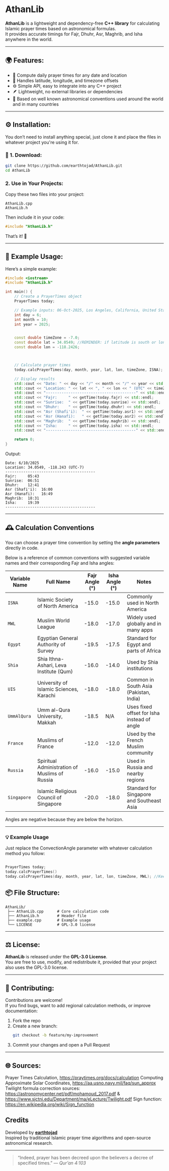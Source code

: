 # AthanLib

**AthanLib** is a lightweight and dependency-free **C++ library** for calculating Islamic prayer times based on astronomical formulas.  
It provides accurate timings for Fajr, Dhuhr, Asr, Maghrib, and Isha anywhere in the world.

---

## 🌍 Features:

- 📅 Compute daily prayer times for any date and location  
- 🧭 Handles latitude, longitude, and timezone offsets  
- ⚙️ Simple API, easy to integrate into any C++ project  
- 🪶 Lightweight, no external libraries or dependencies  
- 🧮 Based on well known astronomical conventions used around the world and in many countries  

---


## ⚙️ Installation:

You don’t need to install anything special, just clone it and place the files in whatever project you're using it for.

### 🧭 1. Download:

```bash
git clone https://github.com/earthtojad/AthanLib.git
cd AthanLib
```



### 2. Use in Your Projects:
Copy these two files into your project:
```
AthanLib.cpp
AthanLib.h
```

Then include it in your code:
```cpp
#include "AthanLib.h"
```

That’s it! 🎉

---

## 🚀 Example Usage:

Here’s a simple example:

```cpp
#include <iostream>
#include "AthanLib.h"

int main() {
    // Create a PrayerTimes object
    PrayerTimes today;

    // Example inputs: 06-Oct-2025, Los Angeles, California, United States of America.    
    int day = 6;
    int month = 10;
    int year = 2025;


    const double timeZone = -7.0;
    const double lat = 34.0549; //REMINDER: if latitude is south or longitude is west, please make sure that the value is set to negative.
    const double lon = -118.2426;



    // Calculate prayer times
    today.calcPrayerTimes(day, month, year, lat, lon, timeZone, ISNA);

    // Display results
    std::cout << "Date: " << day << "/" << month << "/" << year << std::endl;
    std::cout << "Location: " << lat << ", " << lon << " (UTC" << timeZone << ")" << std::endl;
    std::cout << "----------------------------------------" << std::endl;
    std::cout << "Fajr:     " << getTime(today.fajr) << std::endl;
    std::cout << "Sunrise:  " << getTime(today.sunrise) << std::endl;
    std::cout << "Dhuhr:    " << getTime(today.dhuhr) << std::endl;
    std::cout << "Asr (Shafi'i):  " << getTime(today.asr1) << std::endl;
    std::cout << "Asr (Hanafi):   " << getTime(today.asr2) << std::endl;
    std::cout << "Maghrib:  " << getTime(today.maghrib) << std::endl;
    std::cout << "Isha:     " << getTime(today.isha) << std::endl;
    std::cout << "----------------------------------------" << std::endl;

    return 0;
}
```

Output:
```
Date: 6/10/2025
Location: 34.0549, -118.243 (UTC-7)
----------------------------------------
Fajr:     05:43
Sunrise:  06:51
Dhuhr:    12:41
Asr (Shafi'i):  16:00
Asr (Hanafi):   16:49
Maghrib:  18:31
Isha:     19:39
----------------------------------------

```


---

## 🕰️ Calculation Conventions

You can choose a prayer time convention by setting the **angle parameters** directly in code.

Below is a reference of common conventions with suggested variable names and their corresponding Fajr and Isha angles:

| Variable Name | Full Name | Fajr Angle (°) | Isha Angle (°) | Notes |
|----------------|------------|----------------|----------------|-------|
| `ISNA` | Islamic Society of North America | -15.0 | -15.0 | Commonly used in North America |
| `MWL` | Muslim World League | -18.0 | -17.0 | Widely used globally and in many apps |
| `Egypt` | Egyptian General Authority of Survey | -19.5 | -17.5 | Standard for Egypt and parts of Africa |
| `Shia` | Shia Ithna-Ashari, Leva Institute (Qum) | -16.0 | -14.0 | Used by Shia institutions |
| `UIS` | University of Islamic Sciences, Karachi | -18.0 | -18.0 | Common in South Asia (Pakistan, India) |
| `UmmAlQura` | Umm al-Qura University, Makkah | -18.5 | N/A | Uses fixed offset for Isha instead of angle |
| `France` | Muslims of France | -12.0 | -12.0 | Used by the French Muslim community |
| `Russia` | Spiritual Administration of Muslims of Russia | -16.0 | -15.0 | Used in Russia and nearby regions |
| `Singapore` | Islamic Religious Council of Singapore | -20.0 | -18.0 | Standard for Singapore and Southeast Asia |


Angles are negative because they are below the horizon.


---

### 💡 Example Usage

Just replace the ConvectionAngle parameter with whatever calculation method you follow:
```cpp

PrayerTimes today;
today.calcPrayerTimes()
today.calcPrayerTimes(day, month, year, lat, lon, timeZone, MWL); //Keep in mind in the example code we used ISNA as we're in North America

```

## 📦 File Structure:

```
AthanLib/
 ├── AthanLib.cpp      # Core calculation code
 ├── AthanLib.h        # Header file
 ├── example.cpp       # Example usage
 └── LICENSE           # GPL-3.0 license
```

---

## ⚖️ License:

**AthanLib** is released under the **GPL-3.0 License**.  
You are free to use, modify, and redistribute it, provided that your project also uses the GPL-3.0 license.

---

## 🤝 Contributing:

Contributions are welcome!  
If you find bugs, want to add regional calculation methods, or improve documentation:

1. Fork the repo  
2. Create a new branch:  
   ```bash
   git checkout -b feature/my-improvement
   ```
3. Commit your changes and open a Pull Request 

---

## 🌐 Sources:
  Prayer Times Calculation, https://praytimes.org/docs/calculation
  Computing Approximate Solar Coordinates,  https://aa.usno.navy.mil/faq/sun_approx
  Twilight formula correction sources: https://astronomycenter.net/pdf/mohamoud_2017.pdf  &  https://www.sjctni.edu/Department/ma/eLecture/Twilight.pdf
  Sign function: https://en.wikipedia.org/wiki/Sign_function

## Credits

Developed by **[earthtojad](https://github.com/earthtojad)**  
Inspired by traditional Islamic prayer time algorithms and open-source astronomical research.

---

> “Indeed, prayer has been decreed upon the believers a decree of specified times.” — *Qur’an 4:103*
